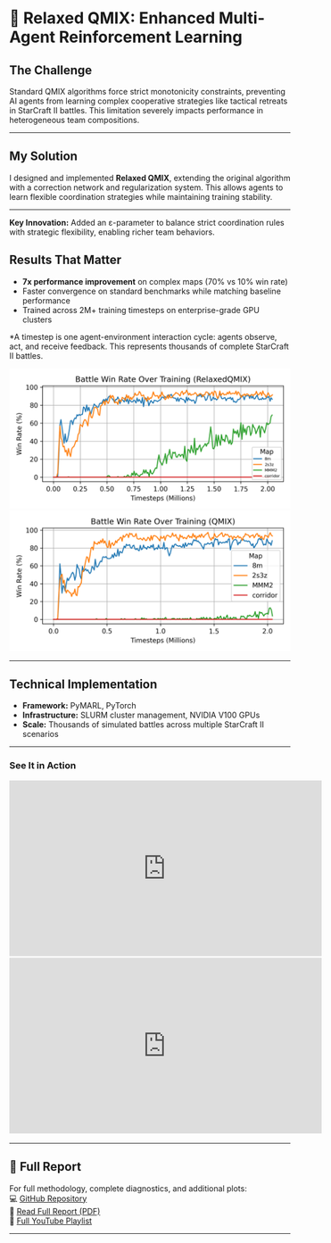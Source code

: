 # 🌌 Relaxed QMIX: Enhanced Multi-Agent Reinforcement Learning

## The Challenge
Standard QMIX algorithms force strict monotonicity constraints, preventing AI agents from learning complex cooperative strategies like tactical retreats in StarCraft II battles. This limitation severely impacts performance in heterogeneous team compositions.

---

## My Solution
I designed and implemented **Relaxed QMIX**, extending the original algorithm with a correction network and regularization system. This allows agents to learn flexible coordination strategies while maintaining training stability.

---

**Key Innovation:** Added an ε-parameter to balance strict coordination rules with strategic flexibility, enabling richer team behaviors.

## Results That Matter
- **7x performance improvement** on complex maps (70% vs 10% win rate)
- Faster convergence on standard benchmarks while matching baseline performance
- Trained across 2M+ training timesteps on enterprise-grade GPU clusters

*A timestep is one agent-environment interaction cycle: agents observe, act, and receive feedback. This represents thousands of complete StarCraft II battles.

![Training Curve](assets/pymarl/relaxedwr.png)
![Win Rate Comparison](assets/pymarl/qmixwr.png)

---

## Technical Implementation
- **Framework:** PyMARL, PyTorch
- **Infrastructure:** SLURM cluster management, NVIDIA V100 GPUs
- **Scale:** Thousands of simulated battles across multiple StarCraft II scenarios

---

### See It in Action

<iframe width="560" height="315" src="https://www.youtube.com/embed/_o91TFaJ-rg" title="QMIX Training Run" frameborder="0" allow="accelerometer; autoplay; clipboard-write; encrypted-media; gyroscope; picture-in-picture" allowfullscreen></iframe>

<iframe width="560" height="315" src="https://www.youtube.com/embed/To9-4rwUBhw" title="Relaxed QMIX Episode Highlight" frameborder="0" allow="accelerometer; autoplay; clipboard-write; encrypted-media; gyroscope; picture-in-picture" allowfullscreen></iframe>

---

## 📄 Full Report  

For full methodology, complete diagnostics, and additional plots:  
💻 [GitHub Repository](https://github.com/miruyoun/PyMARL_RL_Project)  
📕 [Read Full Report (PDF)](assets/pymarl/RelaxedQMIX_Paper.pdf)  
🎥 [Full YouTube Playlist](https://www.youtube.com/playlist?list=PLfNwQXb-4EYiBC-Hm0P8xQDTPxbTGFpBp)

---

